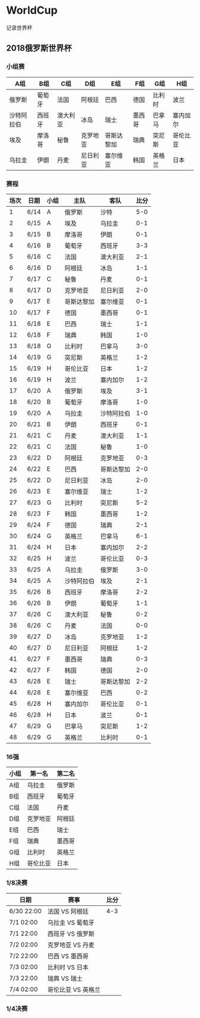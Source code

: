 # WorldCup

记录世界杯

## 2018俄罗斯世界杯

### 小组赛

A组      |      B组    |    C组      |       D组 |     E组 |     F组 |    G组 |   H组
--       | --         | --         | --         | --       | --    | --     | --
俄罗斯    | 葡萄牙      | 法国        | 阿根廷        | 巴西      | 德国   | 比利时 | 波兰
沙特阿拉伯 | 西班牙      | 澳大利亚    | 冰岛          | 瑞士      | 墨西哥 | 巴拿马 | 塞内加尔
埃及      | 摩洛哥      | 秘鲁       | 克罗地亚       | 哥斯达黎加 | 瑞典   | 突尼斯 | 哥伦比亚
乌拉圭    | 伊朗        | 丹麦       | 尼日利亚       | 塞尔维亚   | 韩国   | 英格兰 | 日本


### 赛程
场次 | 日期 | 小组 | 主队 | 客队 | 比分
--  | -- | -- | -- | -- | --
1 | 6/14 | A | 俄罗斯 | 沙特 | 5-0
2 | 6/15 | A | 埃及 | 乌拉圭 | 0-1
3 | 6/15 | B | 摩洛哥 | 伊朗 | 0-1
4 | 6/16 | B | 葡萄牙 | 西班牙 | 3-3
5 | 6/16 | C | 法国 | 澳大利亚 | 2-1
6 | 6/16 | D | 阿根廷 | 冰岛 | 1-1
7 | 6/17 | C | 秘鲁 | 丹麦   | 0-1
8 | 6/17 | D  | 克罗地亚 | 尼日利亚 | 2-0
9 | 6/17 | E  | 哥斯达黎加 | 塞尔维亚 | 0-1
10 | 6/17 | F  | 德国 | 墨西哥 | 0-1
11 | 6/18 | E  | 巴西 | 瑞士   | 1-1
12 | 6/18 | F  | 瑞典 | 韩国   | 1-0
13 | 6/18 | G  | 比利时 | 巴拿马 | 3-0
14 | 6/19 | G  | 突尼斯 | 英格兰 | 1-2
15 | 6/19 | H  | 哥伦比亚 | 日本 | 1-2
16 | 6/19 | H  | 波兰    | 塞内加尔 | 1-2
17 | 6/20 | A  | 俄罗斯  | 埃及 | 3-1
18 | 6/20 | B  | 葡萄牙  | 摩洛哥 | 1-0
19 | 6/20 | A  | 乌拉圭  | 沙特阿拉伯 | 1-0
20 | 6/21 | B  | 伊朗 | 西班牙 | 0-1
21 | 6/21 | C  | 丹麦 | 澳大利亚 | 1-1
22 | 6/21 | C  | 法国 | 秘鲁  | 1-0
23 | 6/22 | D  | 阿根廷 | 克罗地亚 | 0-3
24 | 6/22 | E  | 巴西   | 哥斯达黎加 | 2-0
25 | 6/22 | D  | 尼日利亚 | 冰岛     | 2-0
26 | 6/23 | E  | 塞尔维亚 | 瑞士     | 1-2
27 | 6/23 | G  | 比利时   | 突尼斯   | 5-2
28 | 6/23 | F  | 韩国     | 墨西哥   | 1-2
29 | 6/24 | F  | 德国 | 瑞典 | 2-1
30 | 6/24 | G  | 英格兰 | 巴拿马 | 6-1
31 | 6/24 | H  | 日本 | 塞内加尔 | 2-2
32 |  6/25 | H | 波兰 | 哥伦比亚 | 0-3
33 | 6/25 | A | 乌拉圭 | 俄罗斯 | 3-0
34 | 6/25 | A | 沙特阿拉伯 | 埃及 | 2-1
35 | 6/26 | B | 西班牙 | 摩洛哥 | 2-2
36 | 6/26 | B | 伊朗 | 葡萄牙 | 1-1
37 | 6/26 | C | 澳大利亚 | 秘鲁 | 0-2
38 | 6/26 | C | 丹麦 | 法国 | 0-0
39 | 6/27 | D | 冰岛 | 克罗地亚 | 1-2
40 | 6/27 | D | 尼日利亚 | 阿根廷 | 1-2
41 | 6/27 | F | 墨西哥 | 瑞典 | 0-3
42 | 6/27 | F | 韩国 | 德国 | 2-0
43 | 6/28 | E | 瑞士 | 哥斯达黎加 | 2-2
44 | 6/28 | E | 塞尔维亚 | 巴西 | 0-2
45 | 6/28 | H | 塞内加尔 | 哥伦比亚 | 0-1
46 | 6/28 | H | 日本 | 波兰 | 0-1
47 | 6/29 | G | 巴拿马 | 突尼斯 | 1-2
48 | 6/29 | G | 英格兰 | 比利时 | 0-1

### 16强
小组 | 第一名 | 第二名
--  | -- | --
A组 | 乌拉圭 | 俄罗斯
B组 | 西班牙 | 葡萄牙
C组 | 法国 | 丹麦
D组 | 克罗地亚 | 阿根廷
E组 | 巴西 | 瑞士
F组 | 瑞典 | 墨西哥
G组 | 比利时 | 英格兰
H组 | 哥伦比亚 | 日本

### 1/8决赛
日期 | 赛事 | 比分
--  | --   | --
6/30 22:00 | 法国 VS 阿根廷 | 4-3
7/1 02:00 | 乌拉圭 VS 葡萄牙 |
7/1 22:00 |  西班牙 VS 俄罗斯 |
7/2 02:00 | 克罗地亚 VS 丹麦 |
7/2 22:00 | 巴西 VS 墨西哥 |
7/3 02:00 | 比利时 VS 日本 |
7/3 22:00 | 瑞典 VS 瑞士 |
7/4 02:00 | 哥伦比亚 VS 英格兰|

### 1/4决赛
